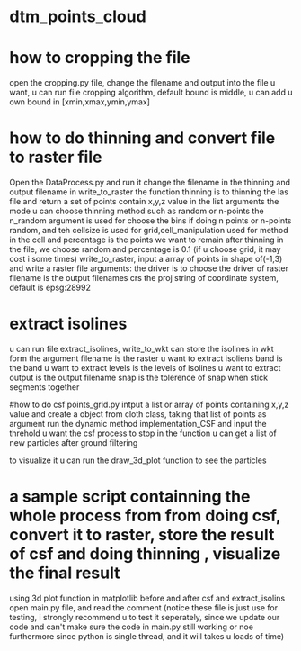# dtm_points_cloud
# how to cropping the file
open the cropping.py file, change the filename and output into the file u want, u can run file cropping algorithm, default bound is middle, u can add u own bound in [xmin,xmax,ymin,ymax]

# how to do thinning and convert file to raster file
Open the DataProcess.py and run it change the filename in the thinning and output filename in write_to_raster
the function thinning is to thinning the las file and return a set of points contain x,y,z value in the list
arguments
the mode u can choose thinning method such as random or n-points 
the n_random argument is used for choose the bins if doing n points or n-points random, and teh cellsize is used for grid,cell_manipulation used for method in the cell
and percentage is the points we want to remain after thinning
in the file, we choose random and percentage is 0.1 
(if u choose grid, it may cost i some times)
write_to_raster, input a array of points in shape of(-1,3)
and write a raster file
arguments:
the driver is to choose the driver of raster
filename is the output filenames
crs the proj string of coordinate system, default is epsg:28992

# extract isolines
u can run file extract_isolines, 
write_to_wkt can store the isolines in wkt form
the argument filename is the raster u want to extract isoliens
band is the band u want to extract
levels is the levels of isolines u want to extract
output is the output filename
snap is the tolerence of snap when stick segments together

#how to do csf
points_grid.py
intput a list or array of points containing x,y,z value
and create a object from cloth class, taking that list of points as argument
run the dynamic method implementation_CSF and input the threhold u want the csf process to stop in the function
u can get a list of new particles after ground filtering

to visualize it u can run the draw_3d_plot function to see the particles

# a sample script containning the whole process from from doing csf, convert it to raster, store the result of csf and doing thinning , visualize the final result
using 3d plot function in matplotlib before and after csf and extract_isolins
open main.py file, and read the comment
(notice these file is just use for testing, i strongly recommend u to test it seperately, since we update our code and can't make sure the code in main.py still working or noe
furthermore since python is single thread, and it will takes u loads of time)
